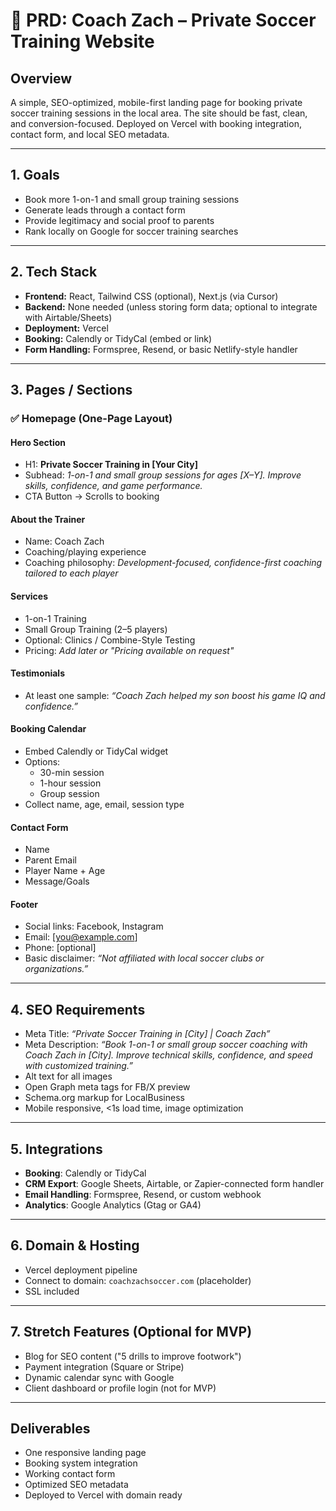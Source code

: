 # 📝 PRD: Coach Zach – Private Soccer Training Website

## Overview
A simple, SEO-optimized, mobile-first landing page for booking private soccer training sessions in the local area. The site should be fast, clean, and conversion-focused. Deployed on Vercel with booking integration, contact form, and local SEO metadata.

---

## 1. Goals
- Book more 1-on-1 and small group training sessions
- Generate leads through a contact form
- Provide legitimacy and social proof to parents
- Rank locally on Google for soccer training searches

---

## 2. Tech Stack
- **Frontend:** React, Tailwind CSS (optional), Next.js (via Cursor)
- **Backend:** None needed (unless storing form data; optional to integrate with Airtable/Sheets)
- **Deployment:** Vercel
- **Booking:** Calendly or TidyCal (embed or link)
- **Form Handling:** Formspree, Resend, or basic Netlify-style handler

---

## 3. Pages / Sections

### ✅ Homepage (One-Page Layout)
#### Hero Section
- H1: **Private Soccer Training in [Your City]**
- Subhead: *1-on-1 and small group sessions for ages [X–Y]. Improve skills, confidence, and game performance.*
- CTA Button → Scrolls to booking

#### About the Trainer
- Name: Coach Zach
- Coaching/playing experience
- Coaching philosophy: *Development-focused, confidence-first coaching tailored to each player*

#### Services
- 1-on-1 Training
- Small Group Training (2–5 players)
- Optional: Clinics / Combine-Style Testing
- Pricing: *Add later or "Pricing available on request"*

#### Testimonials
- At least one sample: *“Coach Zach helped my son boost his game IQ and confidence.”*

#### Booking Calendar
- Embed Calendly or TidyCal widget
- Options:
  - 30-min session
  - 1-hour session
  - Group session
- Collect name, age, email, session type

#### Contact Form
- Name
- Parent Email
- Player Name + Age
- Message/Goals

#### Footer
- Social links: Facebook, Instagram
- Email: [you@example.com]
- Phone: [optional]
- Basic disclaimer: *“Not affiliated with local soccer clubs or organizations.”*

---

## 4. SEO Requirements
- Meta Title: *“Private Soccer Training in [City] | Coach Zach”*
- Meta Description: *“Book 1-on-1 or small group soccer coaching with Coach Zach in [City]. Improve technical skills, confidence, and speed with customized training.”*
- Alt text for all images
- Open Graph meta tags for FB/X preview
- Schema.org markup for LocalBusiness
- Mobile responsive, <1s load time, image optimization

---

## 5. Integrations
- **Booking**: Calendly or TidyCal
- **CRM Export**: Google Sheets, Airtable, or Zapier-connected form handler
- **Email Handling**: Formspree, Resend, or custom webhook
- **Analytics**: Google Analytics (Gtag or GA4)

---

## 6. Domain & Hosting
- Vercel deployment pipeline
- Connect to domain: `coachzachsoccer.com` (placeholder)
- SSL included

---

## 7. Stretch Features (Optional for MVP)
- Blog for SEO content ("5 drills to improve footwork")
- Payment integration (Square or Stripe)
- Dynamic calendar sync with Google
- Client dashboard or profile login (not for MVP)

---

## Deliverables
- One responsive landing page
- Booking system integration
- Working contact form
- Optimized SEO metadata
- Deployed to Vercel with domain ready

